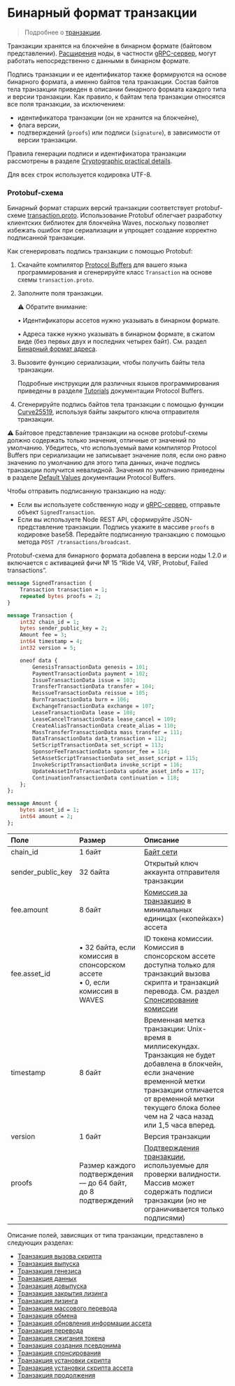 # Бинарный формат транзакции

> Подробнее о [транзакции](/ru/blockchain/transaction/).

Транзакции хранятся на блокчейне в бинарном формате (байтовом представлении). [Расширения](/ru/waves-node/extensions/) ноды, в частности [gRPC-сервер](/ru/waves-node/extensions/grpc-server/), могут работать непосредственно с данными в бинарном формате.

Подпись транзакции и ее идентификатор также формируются на основе бинарного формата, а именно байтов тела транзакции. Состав байтов тела транзакции приведен в описании бинарного формата каждого типа и версии транзакции. Как правило, к байтам тела транзакции относятся все поля транзакции, за исключением:
- идентификатора транзакции (он не хранится на блокчейне),
- флага версии,
- подтверждений (`proofs`) или подписи (`signature`), в зависимости от версии транзакции.

Правила генерации подписи и идентификатора транзакции рассмотрены в разделе [Cryptographic practical details](/en/blockchain/waves-protocol/cryptographic-practical-details#signing).

Для всех строк используется кодировка UTF-8.

### Protobuf-схема

Бинарный формат старших версий транзакции соответствует protobuf-схеме [transaction.proto](https://github.com/wavesplatform/protobuf-schemas/blob/master/proto/waves/transaction.proto). Использование Protobuf облегчает разработку клиентских библиотек для блокчейна Waves, поскольку позволяет избежать ошибок при сериализации и упрощает создание корректно подписанной транзакции.

Как сгенерировать подпись транзакции с помощью Protobuf:

1. Скачайте компилятор [Protocol Buffers](https://github.com/protocolbuffers/protobuf/releases/) для вашего языка программирования и сгенерируйте класс `Transaction` на основе схемы `transaction.proto`.
2. Заполните поля транзакции.

   :warning: Обратите внимание:

   • Идентификаторы ассетов нужно указывать в бинарном формате.

   • Адреса также нужно указывать в бинарном формате, в сжатом виде (без первых двух и последних четырех байт). См. раздел [Бинарный формат адреса](/ru/blockchain/binary-format/address-binary-format).

3. Вызовите функцию сериализации, чтобы получить байты тела транзакции.

   Подробные инструкции для различных языков программирования приведены в разделе [Tutorials](https://developers.google.com/protocol-buffers/docs/tutorials) документации Protocol Buffers.

4. Сгенерируйте подпись байтов тела транзакции с помощью функции [Curve25519](https://en.wikipedia.org/wiki/Curve25519), используя байты закрытого ключа отправителя транзакции.

:warning: Байтовое представление транзакции на основе protobuf-схемы должно содержать только значения, отличные от значений по умолчанию. Убедитесь, что используемый вами компилятор Protocol Buffers при сериализации не записывает значение поля, если оно равно значению по умолчанию для этого типа данных, иначе подпись транзакции получится невалидной. Значения по умолчанию приведены в разделе [Default Values](https://developers.google.com/protocol-buffers/docs/proto3#default) документации Protocol Buffers.

Чтобы отправить подписанную транзакцию на ноду:

* Если вы используете собственную ноду и [gRPC-сервер](/ru/waves-node/extensions/grpc-server/), отправьте объект `SignedTransaction`.
* Если вы используете Node REST API, сформируйте JSON-представление транзакции. Подпись укажите в массиве `proofs` в кодировке base58. Передайте подписанную транзакцию с помощью метода `POST ​/transactions​/broadcast`.

Protobuf-схема для бинарного формата добавлена в версии ноды 1.2.0 и включается с активацией фичи № 15 “Ride V4, VRF, Protobuf, Failed transactions”.

```protobuf
message SignedTransaction {
    Transaction transaction = 1;
    repeated bytes proofs = 2;
}

message Transaction {
    int32 chain_id = 1;
    bytes sender_public_key = 2;
    Amount fee = 3;
    int64 timestamp = 4;
    int32 version = 5;

    oneof data {
        GenesisTransactionData genesis = 101;
        PaymentTransactionData payment = 102;
        IssueTransactionData issue = 103;
        TransferTransactionData transfer = 104;
        ReissueTransactionData reissue = 105;
        BurnTransactionData burn = 106;
        ExchangeTransactionData exchange = 107;
        LeaseTransactionData lease = 108;
        LeaseCancelTransactionData lease_cancel = 109;
        CreateAliasTransactionData create_alias = 110;
        MassTransferTransactionData mass_transfer = 111;
        DataTransactionData data_transaction = 112;
        SetScriptTransactionData set_script = 113;
        SponsorFeeTransactionData sponsor_fee = 114;
        SetAssetScriptTransactionData set_asset_script = 115;
        InvokeScriptTransactionData invoke_script = 116;
        UpdateAssetInfoTransactionData update_asset_info = 117;
        ContinuationTransactionData continuation = 118;
    };
};

message Amount {
    bytes asset_id = 1;
    int64 amount = 2;
};
```

| Поле | Размер | Описание |
| :--- | :--- | :--- |
| chain_id | 1 байт | [Байт сети](/ru/blockchain/blockchain-network/#байт-сети) |
| sender_public_key | 32 байта | Открытый ключ аккаунта отправителя транзакции |
| fee.amount | 8 байт | [Комиссия за транзакцию](/ru/blockchain/transaction/transaction-fee) в минимальных единицах («копейках») ассета |
| fee.asset_id | • 32 байта, если комиссия в спонсорском ассете<br> • 0, если комиссия в WAVES | ID токена комиссии.<br>Комиссия в спонсорском ассете доступна только для транзакций вызова скрипта и транзакций перевода. См. раздел [Спонсирование комиссии](/ru/blockchain/waves-protocol/sponsored-fee) |
| timestamp | 8 байт | Временная метка транзакции: Unix-время в миллисекундах. Транзакция не будет добавлена в блокчейн, если значение временной метки транзакции отличается от временной метки текущего блока более чем на 2 часа назад или 1,5 часа вперед. |
| version | 1 байт | Версия транзакции |
| proofs | Размер каждого подтверждения — до 64 байт,<br>до 8 подтверждений | [Подтверждения транзакции](/ru/blockchain/transaction/transaction-proof), используемые для проверки валидности. Массив может содержать подписи транзакции (но не ограничивается только подписями) |

Описание полей, зависящих от типа транзакции, представлено в следующих разделах:

* [Транзакция вызова скрипта](/ru/blockchain/binary-format/transaction-binary-format/invoke-script-transaction-binary-format)
* [Транзакция выпуска](/ru/blockchain/binary-format/transaction-binary-format/issue-transaction-binary-format)
* [Транзакция генезиса](/ru/blockchain/binary-format/transaction-binary-format/genesis-transaction-binary-format)
* [Транзакция данных](/ru/blockchain/binary-format/transaction-binary-format/data-transaction-binary-format)
* [Транзакция довыпуска](/ru/blockchain/binary-format/transaction-binary-format/reissue-transaction-binary-format)
* [Транзакция закрытия лизинга](/ru/blockchain/binary-format/transaction-binary-format/lease-cancel-transaction-binary-format)
* [Транзакция лизинга](/ru/blockchain/binary-format/transaction-binary-format/lease-transaction-binary-format)
* [Транзакция массового перевода](/ru/blockchain/binary-format/transaction-binary-format/mass-transfer-transaction-binary-format)
* [Транзакция обмена](/ru/blockchain/binary-format/transaction-binary-format/exchange-transaction-binary-format)
* [Транзакция обновления информации ассета](/ru/blockchain/binary-format/transaction-binary-format/update-asset-info-transaction-binary-format)
* [Транзакция перевода](/ru/blockchain/binary-format/transaction-binary-format/transfer-transaction-binary-format)
* [Транзакция сжигания токена](/ru/blockchain/binary-format/transaction-binary-format/burn-transaction-binary-format)
* [Транзакция создания псевдонима](/ru/blockchain/binary-format/transaction-binary-format/create-alias-transaction-binary-format)
* [Транзакция спонсирования](/ru/blockchain/binary-format/transaction-binary-format/sponsor-fee-transaction-binary-format)
* [Транзакция установки скрипта](/ru/blockchain/binary-format/transaction-binary-format/set-script-transaction-binary-format)
* [Транзакция установки скрипта ассета](/ru/blockchain/binary-format/transaction-binary-format/set-asset-script-transaction-binary-format)
* [Транзакция продолжения](/ru/blockchain/binary-format/transaction-binary-format/continuation-transaction-binary-format)

